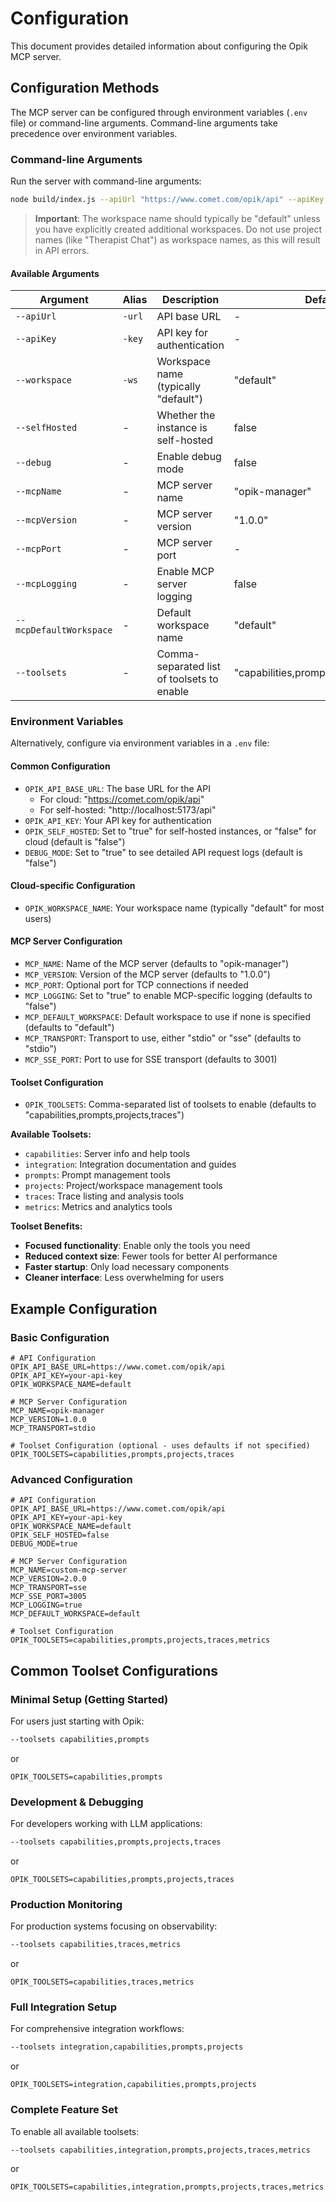 # Configuration

This document provides detailed information about configuring the Opik MCP server.

## Configuration Methods

The MCP server can be configured through environment variables (`.env` file) or command-line arguments. Command-line arguments take precedence over environment variables.

### Command-line Arguments

Run the server with command-line arguments:

```bash
node build/index.js --apiUrl "https://www.comet.com/opik/api" --apiKey "your-api-key" --workspace "default" --toolsets capabilities,prompts,projects
```

> **Important**: The workspace name should typically be "default" unless you have explicitly created additional workspaces. Do not use project names (like "Therapist Chat") as workspace names, as this will result in API errors.

#### Available Arguments

| Argument | Alias | Description | Default |
|----------|-------|-------------|---------|
| `--apiUrl` | `-url` | API base URL | - |
| `--apiKey` | `-key` | API key for authentication | - |
| `--workspace` | `-ws` | Workspace name (typically "default") | "default" |
| `--selfHosted` | - | Whether the instance is self-hosted | false |
| `--debug` | - | Enable debug mode | false |
| `--mcpName` | - | MCP server name | "opik-manager" |
| `--mcpVersion` | - | MCP server version | "1.0.0" |
| `--mcpPort` | - | MCP server port | - |
| `--mcpLogging` | - | Enable MCP server logging | false |
| `--mcpDefaultWorkspace` | - | Default workspace name | "default" |
| `--toolsets` | - | Comma-separated list of toolsets to enable | "capabilities,prompts,projects,traces" |

### Environment Variables

Alternatively, configure via environment variables in a `.env` file:

#### Common Configuration
- `OPIK_API_BASE_URL`: The base URL for the API
  - For cloud: "https://comet.com/opik/api"
  - For self-hosted: "http://localhost:5173/api"
- `OPIK_API_KEY`: Your API key for authentication
- `OPIK_SELF_HOSTED`: Set to "true" for self-hosted instances, or "false" for cloud (default is "false")
- `DEBUG_MODE`: Set to "true" to see detailed API request logs (default is "false")

#### Cloud-specific Configuration
- `OPIK_WORKSPACE_NAME`: Your workspace name (typically "default" for most users)

#### MCP Server Configuration
- `MCP_NAME`: Name of the MCP server (defaults to "opik-manager")
- `MCP_VERSION`: Version of the MCP server (defaults to "1.0.0")
- `MCP_PORT`: Optional port for TCP connections if needed
- `MCP_LOGGING`: Set to "true" to enable MCP-specific logging (defaults to "false")
- `MCP_DEFAULT_WORKSPACE`: Default workspace to use if none is specified (defaults to "default")
- `MCP_TRANSPORT`: Transport to use, either "stdio" or "sse" (defaults to "stdio")
- `MCP_SSE_PORT`: Port to use for SSE transport (defaults to 3001)

#### Toolset Configuration
- `OPIK_TOOLSETS`: Comma-separated list of toolsets to enable (defaults to "capabilities,prompts,projects,traces")

**Available Toolsets:**
- `capabilities`: Server info and help tools
- `integration`: Integration documentation and guides
- `prompts`: Prompt management tools
- `projects`: Project/workspace management tools
- `traces`: Trace listing and analysis tools
- `metrics`: Metrics and analytics tools

**Toolset Benefits:**
- **Focused functionality**: Enable only the tools you need
- **Reduced context size**: Fewer tools for better AI performance
- **Faster startup**: Only load necessary components
- **Cleaner interface**: Less overwhelming for users

## Example Configuration

### Basic Configuration

```dotenv
# API Configuration
OPIK_API_BASE_URL=https://www.comet.com/opik/api
OPIK_API_KEY=your-api-key
OPIK_WORKSPACE_NAME=default

# MCP Server Configuration
MCP_NAME=opik-manager
MCP_VERSION=1.0.0
MCP_TRANSPORT=stdio

# Toolset Configuration (optional - uses defaults if not specified)
OPIK_TOOLSETS=capabilities,prompts,projects,traces
```

### Advanced Configuration

```dotenv
# API Configuration
OPIK_API_BASE_URL=https://www.comet.com/opik/api
OPIK_API_KEY=your-api-key
OPIK_WORKSPACE_NAME=default
OPIK_SELF_HOSTED=false
DEBUG_MODE=true

# MCP Server Configuration
MCP_NAME=custom-mcp-server
MCP_VERSION=2.0.0
MCP_TRANSPORT=sse
MCP_SSE_PORT=3005
MCP_LOGGING=true
MCP_DEFAULT_WORKSPACE=default

# Toolset Configuration
OPIK_TOOLSETS=capabilities,prompts,projects,traces,metrics
```

## Common Toolset Configurations

### Minimal Setup (Getting Started)
For users just starting with Opik:
```bash
--toolsets capabilities,prompts
```
or
```dotenv
OPIK_TOOLSETS=capabilities,prompts
```

### Development & Debugging
For developers working with LLM applications:
```bash
--toolsets capabilities,prompts,projects,traces
```
or
```dotenv
OPIK_TOOLSETS=capabilities,prompts,projects,traces
```

### Production Monitoring
For production systems focusing on observability:
```bash
--toolsets capabilities,traces,metrics
```
or
```dotenv
OPIK_TOOLSETS=capabilities,traces,metrics
```

### Full Integration Setup
For comprehensive integration workflows:
```bash
--toolsets integration,capabilities,prompts,projects
```
or
```dotenv
OPIK_TOOLSETS=integration,capabilities,prompts,projects
```

### Complete Feature Set
To enable all available toolsets:
```bash
--toolsets capabilities,integration,prompts,projects,traces,metrics
```
or
```dotenv
OPIK_TOOLSETS=capabilities,integration,prompts,projects,traces,metrics
```
